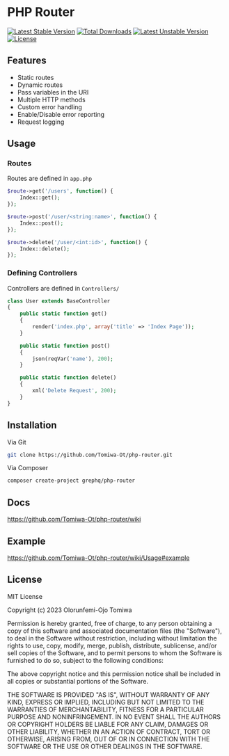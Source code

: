 # PHP Router
[![Latest Stable Version](http://poser.pugx.org/grephq/php-router/v)](https://packagist.org/packages/grephq/php-router) [![Total Downloads](http://poser.pugx.org/grephq/php-router/downloads)](https://packagist.org/packages/grephq/php-router) [![Latest Unstable Version](http://poser.pugx.org/grephq/php-router/v/unstable)](https://packagist.org/packages/grephq/php-router) [![License](http://poser.pugx.org/grephq/php-router/license)](https://packagist.org/packages/grephq/php-router)

## Features
- Static routes
- Dynamic routes
- Pass variables in the URI
- Multiple HTTP methods
- Custom error handling
- Enable/Disable error reporting
- Request logging

## Usage
### Routes
Routes are defined in ```app.php```
```php
$route->get('/users', function() {
    Index::get();
});

$route->post('/user/<string:name>', function() {
    Index::post();
});

$route->delete('/user/<int:id>', function() {
    Index::delete();
});
```

### Defining Controllers
Controllers are defined in ```Controllers/```
```php
class User extends BaseController
{
    public static function get()
    {
        render('index.php', array('title' => 'Index Page'));
    }

    public static function post()
    {
        json(reqVar('name'), 200);
    }

    public static function delete()
    {
        xml('Delete Request', 200);
    }
}
```

## Installation
Via Git
```bash
git clone https://github.com/Tomiwa-Ot/php-router.git
```
Via Composer
```bash
composer create-project grephq/php-router
```

## Docs
https://github.com/Tomiwa-Ot/php-router/wiki

## Example
https://github.com/Tomiwa-Ot/php-router/wiki/Usage#example

## License

MIT License

Copyright (c) 2023 Olorunfemi-Ojo Tomiwa

Permission is hereby granted, free of charge, to any person obtaining a copy of this software and associated documentation files (the "Software"), to deal in the Software without restriction, including without limitation the rights to use, copy, modify, merge, publish, distribute, sublicense, and/or sell copies of the Software, and to permit persons to whom the Software is furnished to do so, subject to the following conditions:

The above copyright notice and this permission notice shall be included in all copies or substantial portions of the Software.

THE SOFTWARE IS PROVIDED "AS IS", WITHOUT WARRANTY OF ANY KIND, EXPRESS OR IMPLIED, INCLUDING BUT NOT LIMITED TO THE WARRANTIES OF MERCHANTABILITY, FITNESS FOR A PARTICULAR PURPOSE AND NONINFRINGEMENT. IN NO EVENT SHALL THE AUTHORS OR COPYRIGHT HOLDERS BE LIABLE FOR ANY CLAIM, DAMAGES OR OTHER LIABILITY, WHETHER IN AN ACTION OF CONTRACT, TORT OR OTHERWISE, ARISING FROM, OUT OF OR IN CONNECTION WITH THE SOFTWARE OR THE USE OR OTHER DEALINGS IN THE SOFTWARE.

